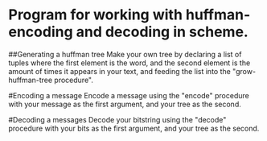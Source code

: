 # Program for working with huffman-encoding and decoding in scheme.

##Generating a huffman tree
Make your own tree by declaring a list of tuples where the first element is the word, and the second element is the amount of times it appears in your text, and feeding the list into the "grow-huffman-tree procedure".

#Encoding a message
Encode a message using the "encode" procedure with your message as the first argument, and your tree as the second.

#Decoding a messages
Decode your bitstring using the "decode" procedure with your bits as the first argument, and your tree as the second.
